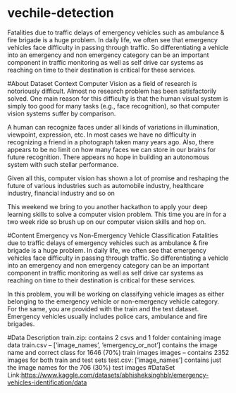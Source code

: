 # vechile-detection
Fatalities due to traffic delays of emergency vehicles such as ambulance & fire brigade is a huge problem. In daily life, we often see that emergency vehicles face difficulty in passing through traffic. So differentiating a vehicle into an emergency and non emergency category can be an important component in traffic monitoring as well as self drive car systems as reaching on time to their destination is critical for these services.


#About Dataset
Context
Computer Vision as a field of research is notoriously difficult. Almost no research problem has been satisfactorily solved. One main reason for this difficulty is that the human visual system is simply too good for many tasks (e.g., face recognition), so that computer vision systems suffer by comparison.

A human can recognize faces under all kinds of variations in illumination, viewpoint, expression, etc. In most cases we have no difficulty in recognizing a friend in a photograph taken many years ago. Also, there appears to be no limit on how many faces we can store in our brains for future recognition. There appears no hope in building an autonomous system with such stellar performance.

Given all this, computer vision has shown a lot of promise and reshaping the future of various industries such as automobile industry, healthcare industry, financial industry and so on

This weekend we bring to you another hackathon to apply your deep learning skills to solve a computer vision problem. This time you are in for a two week ride so brush up on our computer vision skills and hop on.

#Content
Emergency vs Non-Emergency Vehicle Classification
Fatalities due to traffic delays of emergency vehicles such as ambulance & fire brigade is a huge problem. In daily life, we often see that emergency vehicles face difficulty in passing through traffic. So differentiating a vehicle into an emergency and non emergency category can be an important component in traffic monitoring as well as self drive car systems as reaching on time to their destination is critical for these services.

In this problem, you will be working on classifying vehicle images as either belonging to the emergency vehicle or non-emergency vehicle category. For the same, you are provided with the train and the test dataset. Emergency vehicles usually includes police cars, ambulance and fire brigades.

#Data Description
train.zip: contains 2 csvs and 1 folder containing image data
train.csv – [‘image_names’, ‘emergency_or_not’] contains the image name and correct class for 1646 (70%) train images
images – contains 2352 images for both train and test sets
test.csv: [‘image_names’] contains just the image names for the 706 (30%) test images
#DataSet Link:https://www.kaggle.com/datasets/abhisheksinghblr/emergency-vehicles-identification/data
